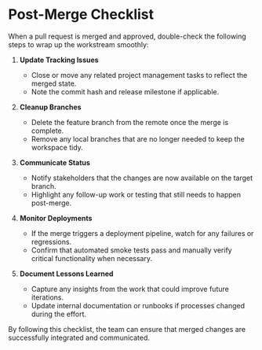 # Post-Merge Checklist

When a pull request is merged and approved, double-check the following steps to wrap up the workstream smoothly:

1. **Update Tracking Issues**
   - Close or move any related project management tasks to reflect the merged state.
   - Note the commit hash and release milestone if applicable.

2. **Cleanup Branches**
   - Delete the feature branch from the remote once the merge is complete.
   - Remove any local branches that are no longer needed to keep the workspace tidy.

3. **Communicate Status**
   - Notify stakeholders that the changes are now available on the target branch.
   - Highlight any follow-up work or testing that still needs to happen post-merge.

4. **Monitor Deployments**
   - If the merge triggers a deployment pipeline, watch for any failures or regressions.
   - Confirm that automated smoke tests pass and manually verify critical functionality when necessary.

5. **Document Lessons Learned**
   - Capture any insights from the work that could improve future iterations.
   - Update internal documentation or runbooks if processes changed during the effort.

By following this checklist, the team can ensure that merged changes are successfully integrated and communicated.
